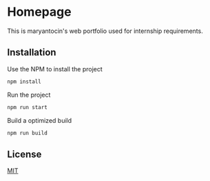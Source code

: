 # Homepage

This is maryantocin's web portfolio used for internship requirements.

## Installation

Use the NPM to install the project

```bash
npm install
```

Run the project

```bash
npm run start
```

Build a optimized build

```bash
npm run build
```

## License

[MIT](https://choosealicense.com/licenses/mit/)
